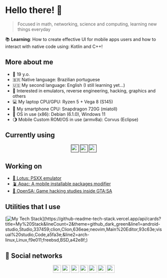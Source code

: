 # Hello there! 👋

> Focused in math, networking, science and computing, learning new things everyday

📚 **Learning**: How to create effective UI for mobile apps users and how to interact with native code using: Kotlin and C++!

## More about me

* 🐣 19 y.o.
* 🇧🇷 Native language: Brazilian portuguese
* 🇺🇸 My second language: English (I still learning yet...)
* 🦉 Interested in emulators, reverse engineering, hacking, graphics and others
* 💻 My laptop CPU/GPU: Ryzen 5 + Vega 8 (S145)
* 📱 My smartphone CPU: Snapdragon 720G (miatoll)
* 🐧 OS in use (x86): Debian (6.1.0), Windows 11
* 🌖 Mobile Custom ROM/OS in use (armv8a): Corvus (Eclipse)

## Currently using
<div align="middle">
<a href=""><img src="https://img.shields.io/badge/C%2B%2B-00599C?style=for-the-badge&logo=c%2B%2B&logoColor=white" height="25px"></a>
<a href=""><img src="https://img.shields.io/badge/Kotlin-0095D5?&style=for-the-badge&logo=kotlin&logoColor=white" height="25px"></a>
<a href=""><img src="https://img.shields.io/badge/Rust-black?style=for-the-badge&logo=rust&logoColor=#E57324" height="25px"></a>
</div>

## Working on
- [🪷 Lotus: PSXX emulator](https://github.com/beloncode/lotus-emu)
- [🪴 Apac: A mobile installable packages modifier](https://github.com/beloncode/apac)
- [🫧 OpenSA: Game hacking studies inside GTA:SA](https://github.com/beloncode/OpenSA)

## Utilities that I use

[![My Tech Stack](https://github-readme-tech-stack.vercel.app/api/cards?title=My%20Stack&lineCount=2&theme=github_dark_green&line1=android-studio,Studio,337459;clion,Clion,636eae;neovim,Main%20Editor,93c63e;visual%20studio,Code,a5fa3e;&line2=arch-linux,Linux,f9e011;freebsd,BSD,a42e8f;)](https://github-readme-tech-stack.vercel.app/api/cards?title=My%20Stack&lineCount=2&theme=github_dark_green&line1=android-studio,Studio,337459;clion,Clion,636eae;neovim,Main%20Editor,93c63e;visual%20studio,Code,a5fa3e;&line2=arch-linux,Linux,f9e011;freebsd,BSD,a42e8f;)

## 💬 Social networks

<div align="middle">
<a href="https://www.instagram.com/beloncode"><img src="https://img.shields.io/badge/Instagram-E4405F?style=for-the-badge&logo=instagram&logoColor=white" height="25px"></a>
<a href="https://www.reddit.com/u/beloncode"><img src="https://img.shields.io/badge/Reddit-%23FF4500.svg?style=for-the-badge&logo=Reddit&logoColor=white" height="25px"></a>
<a href="https://t.me/beloncode"><img src="https://img.shields.io/badge/Telegram-2CA5E0?style=for-the-badge&logo=telegram&logoColor=white" height="25px"></a>
<a href="https://discord.com/users/beloncode#0279"><img src="https://img.shields.io/badge/Discord-7289DA?style=for-the-badge&logo=discord&logoColor=white" height="25px"></a>
<a href="https://www.linkedin.com/in/gabriel-correia-970a84256/"><img src="https://img.shields.io/badge/LinkedIn-0077B5?style=for-the-badge&logo=LinkedIn&logoColor=white" height="25px"></a>
<a href="https://twitter.com/beloncode"><img src="https://img.shields.io/badge/Twitter-%231DA1F2.svg?style=for-the-badge&logo=Twitter&logoColor=white" height="25px"></a>
<a href="https://www.youtube.com/@beloncode"><img src="https://img.shields.io/badge/YouTube-%23FF0000.svg?style=for-the-badge&logo=YouTube&logoColor=white" height="25px"></a>

</div>

